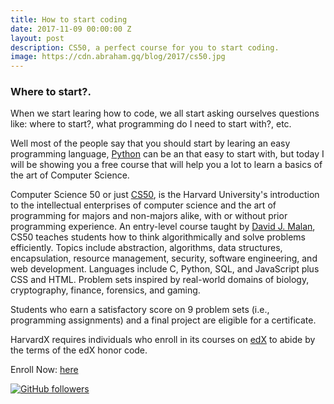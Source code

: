 ```yaml
---
title: How to start coding
date: 2017-11-09 00:00:00 Z
layout: post
description: CS50, a perfect course for you to start coding.
image: https://cdn.abraham.gq/blog/2017/cs50.jpg
---
```


### Where to start?.

When we start learing how to code, we all start asking ourselves questions like: where to start?, what programming do I need to start with?, etc.

Well most of the people say that you should start by learing an easy programming language, [Python](https://www.python.org/) can be an that easy to start with, but today I will be showing you a free course that will help you a lot to learn a basics of the art of Computer Science.

Computer Science 50 or just [CS50](https://github.com/CS50), is the Harvard University's introduction to the intellectual enterprises of computer science and the art of programming for majors and non-majors alike, with or without prior programming experience. An entry-level course taught by [David J. Malan](https://github.com/dmalan), CS50 teaches students how to think algorithmically and solve problems efficiently. Topics include abstraction, algorithms, data structures, encapsulation, resource management, security, software engineering, and web development. Languages include C, Python, SQL, and JavaScript plus CSS and HTML. Problem sets inspired by real-world domains of biology, cryptography, finance, forensics, and gaming.

Students who earn a satisfactory score on 9 problem sets (i.e., programming assignments) and a final project are eligible for a certificate.

HarvardX requires individuals who enroll in its courses on [edX](https://edx.org) to abide by the terms of the edX honor code.

Enroll Now: [here](https://edx.org/cs50)


[![GitHub followers](https://img.shields.io/github/followers/19cah.svg?style=social&label=Follow)](https://github.com/19cah)
